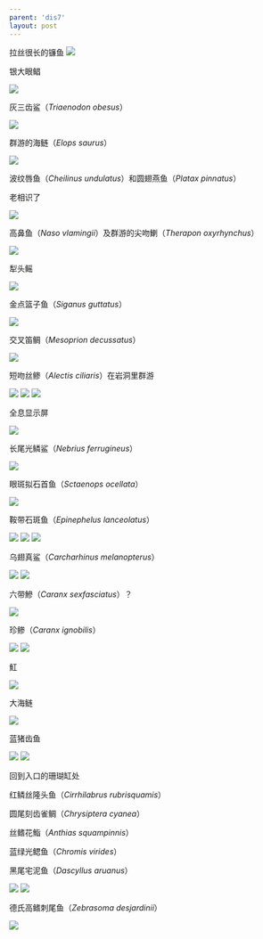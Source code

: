 ```yaml
---
parent: 'dis7'
layout: post
---
```

拉丝很长的镰鱼
<img class='disc' src='https://lykoseremos.github.io/gmalb-01/dis7/458.jpg'>

银大眼鲳

<img class='disc' src='https://lykoseremos.github.io/gmalb-01/dis7/459.jpg'>

灰三齿鲨（<i>Triaenodon obesus</i>）

<img class='disc' src='https://lykoseremos.github.io/gmalb-01/dis7/460.jpg'>

群游的海鲢（<i>Elops saurus</i>）

<img class='disc' src='https://lykoseremos.github.io/gmalb-01/dis7/461.jpg'>

波纹唇鱼（<i>Cheilinus undulatus</i>）和圆翅燕鱼（<i>Platax pinnatus</i>）

老相识了

<img class='disc' src='https://lykoseremos.github.io/gmalb-01/dis7/462.jpg'>

高鼻鱼（<i>Naso vlamingii</i>）及群游的尖吻鯻（<i>Therapon oxyrhynchus</i>）

<img class='disc' src='https://lykoseremos.github.io/gmalb-01/dis7/463.jpg'>

犁头鳐

<img class='disc' src='https://lykoseremos.github.io/gmalb-01/dis7/464.jpg'>

金点篮子鱼（<i>Siganus guttatus</i>）

<img class='disc' src='https://lykoseremos.github.io/gmalb-01/dis7/465.jpg'>

交叉笛鲷（<i>Mesoprion decussatus</i>）

<img class='disc' src='https://lykoseremos.github.io/gmalb-01/dis7/466.jpg'>

短吻丝鲹（<i>Alectis ciliaris</i>）在岩洞里群游

<img class='disc' src='https://lykoseremos.github.io/gmalb-01/dis7/467.jpg'>

<img class='disc' src='https://lykoseremos.github.io/gmalb-01/dis7/468.jpg'>

<img class='disc' src='https://lykoseremos.github.io/gmalb-01/dis7/469.jpg'>

全息显示屏

<img class='disc' src='https://lykoseremos.github.io/gmalb-01/dis7/470.jpg'>

长尾光鳞鲨（<i>Nebrius ferrugineus</i>）

<img class='disc' src='https://lykoseremos.github.io/gmalb-01/dis7/471.jpg'>

眼斑拟石首鱼（<i>Sctaenops ocellata</i>）

<img class='disc' src='https://lykoseremos.github.io/gmalb-01/dis7/472.jpg'>

鞍带石斑鱼（<i>Epinephelus lanceolatus</i>）

<img class='disc' src='https://lykoseremos.github.io/gmalb-01/dis7/473.jpg'>

<img class='disc' src='https://lykoseremos.github.io/gmalb-01/dis7/474.jpg'>

<img class='disc' src='https://lykoseremos.github.io/gmalb-01/dis7/475.jpg'>

乌翅真鲨（<i>Carcharhinus melanopterus</i>）

<img class='disc' src='https://lykoseremos.github.io/gmalb-01/dis7/476.jpg'>

<img class='disc' src='https://lykoseremos.github.io/gmalb-01/dis7/477.jpg'>

六带鰺（<i>Caranx sexfasciatus</i>）？

<img class='disc' src='https://lykoseremos.github.io/gmalb-01/dis7/478.jpg'>

珍鲹（<i>Caranx ignobilis</i>）

<img class='disc' src='https://lykoseremos.github.io/gmalb-01/dis7/479.jpg'>

<img class='disc' src='https://lykoseremos.github.io/gmalb-01/dis7/480.jpg'>

魟

<img class='disc' src='https://lykoseremos.github.io/gmalb-01/dis7/481.jpg'>

大海鲢

<img class='disc' src='https://lykoseremos.github.io/gmalb-01/dis7/482.jpg'>

蓝猪齿鱼

<img class='disc' src='https://lykoseremos.github.io/gmalb-01/dis7/483.jpg'>

<img class='disc' src='https://lykoseremos.github.io/gmalb-01/dis7/484.jpg'>

回到入口的珊瑚缸处

红鳞丝隆头鱼（<i>Cirrhilabrus rubrisquamis</i>）

圆尾刻齿雀鲷（<i>Chrysiptera cyanea</i>）

丝鳍花鮨（<i>Anthias squampinnis</i>）

蓝绿光鳃鱼（<i>Chromis virides</i>）

黑尾宅泥鱼（<i>Dascyllus aruanus</i>）

<img class='disc' src='https://lykoseremos.github.io/gmalb-01/dis7/485.jpg'>

<img class='disc' src='https://lykoseremos.github.io/gmalb-01/dis7/486.jpg'>

德氏高鳍刺尾鱼（<i>Zebrasoma desjardinii</i>）

<img class='disc' src='https://lykoseremos.github.io/gmalb-01/dis7/487.jpg'>
